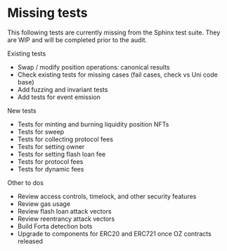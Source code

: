 # Missing tests

This following tests are currently missing from the Sphinx test suite. They are WIP and will be completed prior to the audit.

Existing tests

- Swap / modify position operations: canonical results
- Check existing tests for missing cases (fail cases, check vs Uni code base)
- Add fuzzing and invariant tests
- Add tests for event emission

New tests

- Tests for minting and burning liquidity position NFTs
- Tests for sweep
- Tests for collecting protocol fees
- Tests for setting owner
- Tests for setting flash loan fee
- Tests for protocol fees
- Tests for dynamic fees

Other to dos

- Review access controls, timelock, and other security features
- Review gas usage
- Review flash loan attack vectors
- Review reentrancy attack vectors
- Build Forta detection bots
- Upgrade to components for ERC20 and ERC721 once OZ contracts released

